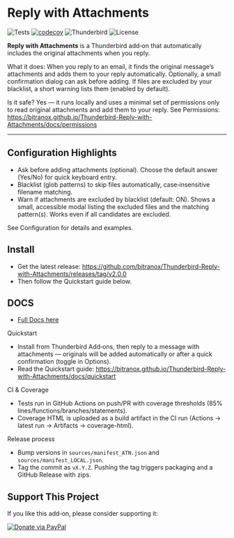# Reply with Attachments

![Tests](https://img.shields.io/badge/tests-vitest-blue)
[![codecov](https://codecov.io/gh/bitranox/Thunderbird-Reply-with-Attachments/branch/master/graph/badge.svg)](https://codecov.io/gh/bitranox/Thunderbird-Reply-with-Attachments)
![Thunderbird](https://img.shields.io/badge/thunderbird-MV3-green)
![License](https://img.shields.io/badge/license-MIT-green)

**Reply with Attachments** is a Thunderbird add‑on that automatically includes the original attachments when you reply.

What it does: When you reply to an email, it finds the original message’s attachments and adds them to your reply automatically. Optionally, a small confirmation dialog can ask before adding. If files are excluded by your blacklist, a short warning lists them (enabled by default).

Is it safe? Yes — it runs locally and uses a minimal set of permissions only to read original attachments and add them to your reply. See Permissions: https://bitranox.github.io/Thunderbird-Reply-with-Attachments/docs/permissions

---

## Configuration Highlights

- Ask before adding attachments (optional). Choose the default answer (Yes/No) for quick keyboard entry.
- Blacklist (glob patterns) to skip files automatically, case‑insensitive filename matching.
- Warn if attachments are excluded by blacklist (default: ON). Shows a small, accessible modal listing the excluded files and the matching pattern(s). Works even if all candidates are excluded.

See Configuration for details and examples.

## Install

- Get the latest release: https://github.com/bitranox/Thunderbird-Reply-with-Attachments/releases/tag/v2.0.0
- Then follow the Quickstart guide below.

## DOCS

- [Full Docs here](https://bitranox.github.io/Thunderbird-Reply-with-Attachments/)

Quickstart

- Install from Thunderbird Add‑ons, then reply to a message with attachments — originals will be added automatically or after a quick confirmation (toggle in Options).
- Read the Quickstart guide: https://bitranox.github.io/Thunderbird-Reply-with-Attachments/docs/quickstart

CI & Coverage

- Tests run in GitHub Actions on push/PR with coverage thresholds (85% lines/functions/branches/statements).
- Coverage HTML is uploaded as a build artifact in the CI run (Actions → latest run → Artifacts → coverage-html).

Release process

- Bump versions in `sources/manifest_ATN.json` and `sources/manifest_LOCAL.json`.
- Tag the commit as `vX.Y.Z`. Pushing the tag triggers packaging and a GitHub Release with zips.

## Support This Project

If you like this add‑on, please consider supporting it:

[![Donate via PayPal](https://raw.githubusercontent.com/stefan-niedermann/paypal-donate-button/master/paypal-donate-button.png)](https://www.paypal.com/donate/?hosted_button_id=L2NQXHB7FQ5FJ)
